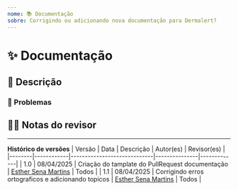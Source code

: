 ```yaml
---
nome: 📚 Documentação
sobre: ​​Corrigindo ou adicionando nova documentação para Dermalert?
---
```


<!---
Obrigado por registrar uma solicitação de pull 😄! Antes de enviar, leia o seguinte:

Pesquise problemas abertos/fechados antes de enviar, pois alguém pode ter enviado a mesma coisa antes!
-->

# ✨ Documentação

## 📖 Descrição

<!---
Forneça algum contexto e uma descrição do seu trabalho.
-->

### 🎫 Problemas

<!---
* Liste e vincule os problemas relevantes aqui.
-->

## 👩‍💻 Notas do revisor

<!---
Forneça algumas notas para os revisores para ajudá-los a fornecer feedback direcionado.
-->

------

**Histórico de versões**
| Versão | Data       | Descrição                   | Autor(es)     | Revisor(es) |
|--------|------------|-----------------------------|---------------|-------------|
| 1.0    | 08/04/2025 | Criação do tamplate do PullRequest documentação | [Esther Sena Martins](https://github.com/esmsena) | Todos |
| 1.1    | 08/04/2025 | Corrigindo erros ortograficos e adicionando topicos  | [Esther Sena Martins](https://github.com/esmsena) | Todos |
